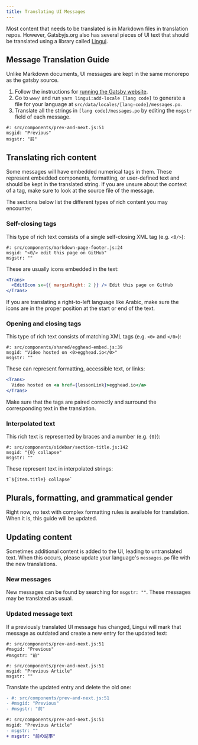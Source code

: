 ```yaml
---
title: Translating UI Messages
---
```


Most content that needs to be translated is in Markdown files in translation repos. However, Gatsbyjs.org also has several pieces of UI text that should be translated using a library called [Lingui](https://lingui.js.org/).

## Message Translation Guide

Unlike Markdown documents, UI messages are kept in the same monorepo as the gatsby source.

1. Follow the instructions for [running the Gatsby website](/contributing/blog-and-website-contributions/#making-changes-to-the-website).
2. Go to `www/` and run `yarn lingui:add-locale [lang code]` to generate a file for your language at `src/data/locales/[lang-code]/messages.po`.
3. Translate all the strings in `[lang code]/messages.po` by editing the `msgstr` field of each message.

```po
#: src/components/prev-and-next.js:51
msgid: "Previous"
msgstr: "前"
```

## Translating rich content

Some messages will have embedded numerical tags in them. These represent embedded components, formatting, or user-defined text and should be kept in the translated string. If you are unsure about the context of a tag, make sure to look at the source file of the message.

The sections below list the different types of rich content you may encounter.

### Self-closing tags

This type of rich text consists of a single self-closing XML tag (e.g. `<0/>`):

```po
#: src/components/markdown-page-footer.js:24
msgid: "<0/> edit this page on GitHub"
msgstr: ""
```

These are usually icons embedded in the text:

```jsx
<Trans>
  <EditIcon sx={{ marginRight: 2 }} /> Edit this page on GitHub
</Trans>
```

If you are translating a right-to-left language like Arabic, make sure the icons are in the proper position at the start or end of the text.

### Opening and closing tags

This type of rich text consists of matching XML tags (e.g. `<0>` and `</0>`):

```po
#: src/components/shared/egghead-embed.js:39
msgid: "Video hosted on <0>egghead.io</0>"
msgstr: ""
```

These can represent formatting, accessible text, or links:

```jsx
<Trans>
  Video hosted on <a href={lessonLink}>egghead.io</a>
</Trans>
```

Make sure that the tags are paired correctly and surround the corresponding text in the translation.

### Interpolated text

This rich text is represented by braces and a number (e.g. `{0}`):

```po
#: src/components/sidebar/section-title.js:142
msgid: "{0} collapse"
msgstr: ""
```

These represent text in interpolated strings:

```
t`${item.title} collapse`
```

## Plurals, formatting, and grammatical gender

Right now, no text with complex formatting rules is available for translation. When it is, this guide will be updated.

## Updating content

Sometimes additional content is added to the UI, leading to untranslated text. When this occurs, please update your language's `messages.po` file with the new translations.

### New messages

New messages can be found by searching for `msgstr: ""`. These messages may be translated as usual.

### Updated message text

If a previously translated UI message has changed, Lingui will mark that message as outdated and create a new entry for the updated text:

```po
#: src/components/prev-and-next.js:51
#msgid: "Previous"
#msgstr: "前"

#: src/components/prev-and-next.js:51
msgid: "Previous Article"
msgstr: ""
```

Translate the updated entry and delete the old one:

```diff
- #: src/components/prev-and-next.js:51
- #msgid: "Previous"
- #msgstr: "前"

#: src/components/prev-and-next.js:51
msgid: "Previous Article"
- msgstr: ""
+ msgstr: "前の記事"
```
